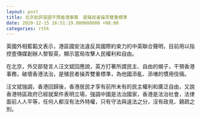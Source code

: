 ```yaml
---
layout: post
title: 北京批評英國干預香港事務　是殖民者操弄雙重標準
date: 2020-12-15 16:51:19.000000000 +08:00
categories: rthk
---
```


英國外相藍韜文表示，港區國安法違反具國際約束力的中英聯合聲明，目前用以指控壹傳媒創辦人黎智英，顯示當局攻擊人民權利和自由。

在北京，外交部發言人汪文斌回應說，英方打著所謂民主、自由的幌子，干預香港事務，破壞香港法治，是殖民者操弄雙重標準，為他國添亂、添堵的慣用伎倆。

汪文斌強調，香港回歸後，香港居民才享有前所未有的民主權利和廣泛自由，又說香港特區政府已經就案件表明立場，強調中國是法治國家，香港是法治社會，法律面前人人平等，任何人都沒有法外特權，只有守法與違法之分，沒有政見、親疏之別。
